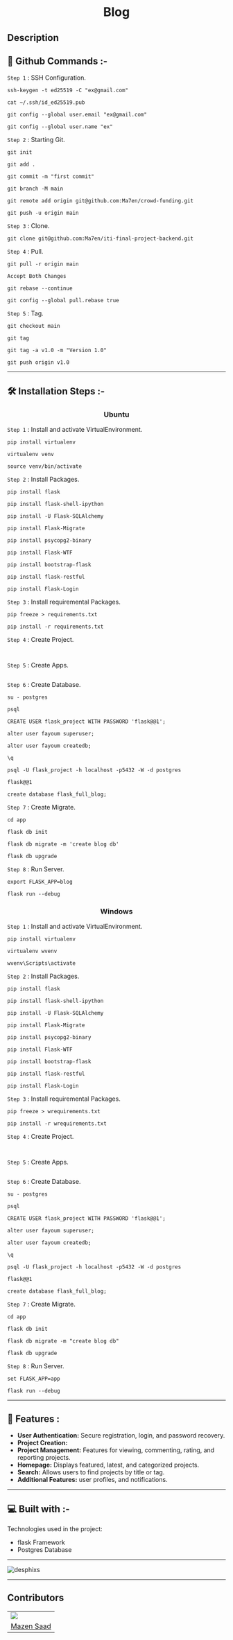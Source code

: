 <h1 align="center" id="title">Blog</h1>

<h2 id="description">Description</h2>

<p>

</p>

## 🔧 Github Commands :-

`Step 1` : SSH Configuration.

```
ssh-keygen -t ed25519 -C "ex@gmail.com"
```

```
cat ~/.ssh/id_ed25519.pub
```

```
git config --global user.email "ex@gmail.com"
```

```
git config --global user.name "ex"
```

`Step 2` : Starting Git.

```
git init
```

```
git add .
```

```
git commit -m "first commit"
```

```
git branch -M main
```

```
git remote add origin git@github.com:Ma7en/crowd-funding.git
```

```
git push -u origin main
```

`Step 3` : Clone.

```
git clone git@github.com:Ma7en/iti-final-project-backend.git
```

`Step 4` : Pull.

```
git pull -r origin main
```

```
Accept Both Changes
```

```
git rebase --continue
```

```
git config --global pull.rebase true
```

`Step 5` : Tag.

```
git checkout main
```

```
git tag
```

```
git tag -a v1.0 -m "Version 1.0"
```

```
git push origin v1.0
```

---

## 🛠️ Installation Steps :-

<h3 align="center"> Ubuntu </h3>

`Step 1` : Install and activate VirtualEnvironment.

```
pip install virtualenv
```

```
virtualenv venv
```

```
source venv/bin/activate
```

`Step 2` : Install Packages.

```
pip install flask
```

```
pip install flask-shell-ipython
```

```
pip install -U Flask-SQLAlchemy
```

```
pip install Flask-Migrate
```

```
pip install psycopg2-binary
```

```
pip install Flask-WTF
```

```
pip install bootstrap-flask
```

```
pip install flask-restful
```

```
pip install Flask-Login
```

`Step 3` : Install requiremental Packages.

```
pip freeze > requirements.txt
```

```
pip install -r requirements.txt
```

`Step 4` : Create Project.

```

```

```

```

`Step 5` : Create Apps.

```

```

`Step 6` : Create Database.

```
su - postgres
```

```
psql
```

```
CREATE USER flask_project WITH PASSWORD 'flask@@1';
```

```
alter user fayoum superuser;
```

```
alter user fayoum createdb;
```

```
\q
```

```
psql -U flask_project -h localhost -p5432 -W -d postgres
```

```
flask@@1
```

```
create database flask_full_blog;
```

`Step 7` : Create Migrate.

```
cd app
```

```
flask db init
```

```
flask db migrate -m 'create blog db'
```

```
flask db upgrade
```

`Step 8` : Run Server.

```
export FLASK_APP=blog
```

```
flask run --debug
```

<h3 align="center"> Windows </h3>

`Step 1` : Install and activate VirtualEnvironment.

```
pip install virtualenv
```

```
virtualenv wvenv
```

```
wvenv\Scripts\activate
```

`Step 2` : Install Packages.

```
pip install flask
```

```
pip install flask-shell-ipython
```

```
pip install -U Flask-SQLAlchemy
```

```
pip install Flask-Migrate
```

```
pip install psycopg2-binary
```

```
pip install Flask-WTF
```

```
pip install bootstrap-flask
```

```
pip install flask-restful
```

```
pip install Flask-Login
```

`Step 3` : Install requiremental Packages.

```
pip freeze > wrequirements.txt
```

```
pip install -r wrequirements.txt
```

`Step 4` : Create Project.

```

```

```

```

`Step 5` : Create Apps.

```

```

`Step 6` : Create Database.

```
su - postgres
```

```
psql
```

```
CREATE USER flask_project WITH PASSWORD 'flask@@1';
```

```
alter user fayoum superuser;
```

```
alter user fayoum createdb;
```

```
\q
```

```
psql -U flask_project -h localhost -p5432 -W -d postgres
```

```
flask@@1
```

```
create database flask_full_blog;
```

`Step 7` : Create Migrate.

```
cd app
```

```
flask db init
```

```
flask db migrate -m "create blog db"
```

```
flask db upgrade
```

`Step 8` : Run Server.

```
set FLASK_APP=app
```

```
flask run --debug
```

---

## 🧐 Features :

<ul>
<li>
    <b>User Authentication:</b> Secure registration, login, and password recovery.
</li>
<li>
    <b>Project Creation:</b>
</li>
<li>
    <b>Project Management:</b> Features for viewing, commenting, rating, and reporting projects.
</li>
<li>
    <b>Homepage:</b> Displays featured, latest, and categorized projects.
</li>
<li>
    <b>Search:</b> Allows users to find projects by title or tag.
</li>
<li>
    <b>Additional Features:</b> user profiles, and notifications.
</li>
</ul>

---

## 💻 Built with :-

Technologies used in the project:

-   flask Framework
-   Postgres Database

---

<p align="left"><img src="https://profile-counter.glitch.me/flask-full-blog-4/count.svg" alt="desphixs" /></p>

---

## Contributors

<table>
    <tr>
        <td>
            <img src="https://avatars.githubusercontent.com/u/91129862?v=4"></img>
        </td>
    </tr>
    <tr>
        <td>
            <a href="https://github.com/Ma7en">Mazen Saad</a>
        </td>
    </tr>
</table>
